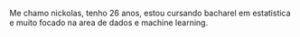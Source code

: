 Me chamo nickolas, tenho 26 anos, estou cursando bacharel em estatistica e muito focado na area de dados e machine learning.
